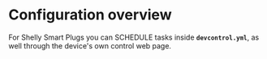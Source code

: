 # Configuration overview

For Shelly Smart Plugs you can SCHEDULE tasks inside **`devcontrol.yml`**, as well through the device's own control web page.
